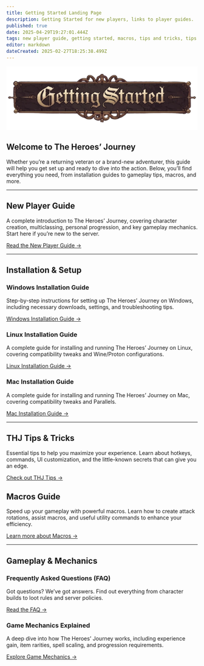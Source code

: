```yaml
---
title: Getting Started Landing Page
description: Getting Started for new players, links to player guides.
published: true
date: 2025-04-29T19:27:01.444Z
tags: new player guide, getting started, macros, tips and tricks, tips & tricks, gameplay, mechanics, installation guide
editor: markdown
dateCreated: 2025-02-27T18:25:38.499Z
---
```


<!-- Banner -->
<div class="banner-container">
  <img src="/gettingstartedbanner.webp"
       alt="Getting Started Banner"
       class="banner-image">
</div>
<main class="page-wrapper">
  <!-- Intro -->
  <section class="intro-section">
    <h1>Welcome to The Heroes’ Journey</h1>
    <p>
      Whether you’re a returning veteran or a brand-new adventurer, this guide will help you get set up and ready to dive into the action. Below, you’ll find everything you need, from installation guides to gameplay tips, macros, and more.
    </p>
  </section>

  <hr class="section-divider">

  <!-- New Player Guide -->
  <section class="content-section">
    <h2>New Player Guide</h2>
    <p class="section-description">
      A complete introduction to The Heroes’ Journey, covering character creation, multiclassing, personal progression, and key gameplay mechanics. Start here if you’re new to the server.
    </p>
    <div class="button-container">
      <a href="https://wiki.heroesjourneyemu.com/en/getting-started/new-player-guide"
         class="cta-button">Read the New Player Guide →</a>
    </div>
  </section>

  <hr class="section-divider">

  <!-- Installation & Setup -->
  <section class="content-section">
    <h2>Installation & Setup</h2>
    <div class="install-grid">
      <div class="install-guide">
        <h3>Windows Installation Guide</h3>
        <p>Step-by-step instructions for setting up The Heroes’ Journey on Windows, including necessary downloads, settings, and troubleshooting tips.</p>
        <a href="https://wiki.heroesjourneyemu.com/en/getting-started/installation-guide"
           class="cta-button">Windows Installation Guide →</a>
      </div>
      <div class="install-guide">
        <h3>Linux Installation Guide</h3>
        <p>A complete guide for installing and running The Heroes’ Journey on Linux, covering compatibility tweaks and Wine/Proton configurations.</p>
        <a href="https://wiki.heroesjourneyemu.com/en/getting-started/linux"
           class="cta-button">Linux Installation Guide →</a>
      </div>
      <div class="install-guide">
        <h3>Mac Installation Guide</h3>
        <p>A complete guide for installing and running The Heroes’ Journey on Mac, covering compatibility tweaks and Parallels.</p>
        <a href="https://wiki.heroesjourneyemu.com/en/getting-started/mac"
           class="cta-button">Mac Installation Guide →</a>
      </div>
    </div>
  </section>

  <hr class="section-divider">

  <!-- Tips & Macros -->
  <section class="content-section">
    <h2>THJ Tips & Tricks</h2>
    <p class="section-description">
      Essential tips to help you maximize your experience. Learn about hotkeys, commands, UI customization, and the little-known secrets that can give you an edge.
    </p>
    <div class="button-container">
      <a href="https://wiki.heroesjourneyemu.com/en/getting-started/THJ-Tips"
         class="cta-button">Check out THJ Tips →</a>
    </div>
  </section>

  <section class="content-section">
    <h2>Macros Guide</h2>
    <p class="section-description">
      Speed up your gameplay with powerful macros. Learn how to create attack rotations, assist macros, and useful utility commands to enhance your efficiency.
    </p>
    <div class="button-container">
      <a href="https://wiki.heroesjourneyemu.com/en/getting-started/macros"
         class="cta-button">Learn more about Macros →</a>
    </div>
  </section>

  <hr class="section-divider">

  <!-- Gameplay & Mechanics -->
  <section class="content-section">
    <h2>Gameplay & Mechanics</h2>
    <div class="install-grid">
      <div class="install-guide">
        <h3>Frequently Asked Questions (FAQ)</h3>
        <p>Got questions? We’ve got answers. Find out everything from character builds to loot rules and server policies.</p>
        <a href="https://wiki.heroesjourneyemu.com/en/FAQs/"
           class="cta-button">Read the FAQ →</a>
      </div>
      <div class="install-guide">
        <h3>Game Mechanics Explained</h3>
        <p>A deep dive into how The Heroes’ Journey works, including experience gain, item rarities, spell scaling, and progression requirements.</p>
        <a href="https://wiki.heroesjourneyemu.com/en/getting-started/game-mechanics"
           class="cta-button">Explore Game Mechanics →</a>
      </div>
    </div>
  </section>

</main>
